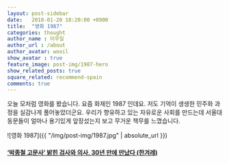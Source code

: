 ```yaml
---
layout: post-sidebar
date:   2018-01-20 18:20:00 +0900
title:  "영화 1987"
categories: thought
author_name : 이우일
author_url : /about
author_avatar: wooil
show_avatar : true
feature_image: post-img/1987-hero
show_related_posts: true
square_related: recommend-spain
comments: true
---
```


오늘 모처럼 영화를 봤습니다. 요즘 화제인 1987 인데요. 저도 기억이 생생한 민주화 과정을 실감나게 풀어놓았더군요. 우리가 향유하고 있는 자유로운 사회를 만드는데 서울대 동문들이 얼마나 용기있게 앞장섰는지 보고 무거운 책무를 느꼈습니다.

![영화 1987]({{ "/img/post-img/1987.jpg" | absolute_url }})
#### [‘박종철 고문사’ 밝힌 검사와 의사, 30년 만에 만났다 (한겨레)](http://www.hani.co.kr/arti/society/rights/778687.html#cb)
